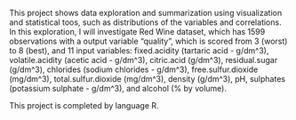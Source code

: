 This project shows data exploration and summarization using visualization and statistical toos, such as distributions of the variables and correlations. 
In this exploration, I will investigate Red Wine dataset, which has 1599 observations with a output variable “quality”, which is scored from 3 (worst) to 8 (best), and 11 input variables: fixed.acidity (tartaric acid - g/dm^3), volatile.acidity (acetic acid - g/dm^3), citric.acid (g/dm^3), residual.sugar (g/dm^3), chlorides (sodium chlorides - g/dm^3), free.sulfur.dioxide (mg/dm^3), total.sulfur.dioxide (mg/dm^3), density (g/dm^3), pH, sulphates (potassium sulphate - g/dm^3), and alcohol (% by volume).

This project is completed by language R.
